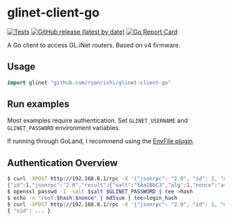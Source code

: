 glinet-client-go
===
[![Tests](https://github.com/ryanrishi/glinet-clinet-go/actions/workflows/go.yml/badge.svg)](https://github.com/ryanrishi/glinet-client-go/actions/workflows/go.yml)
[![GitHub release (latest by date)](https://img.shields.io/github/v/release/ryanrishi/glinet-client-go)](https://github.com/ryanrishi/glinet-client-go/releases/latest)
[![Go Report Card](https://goreportcard.com/badge/github.com/ryanrishi/glinet-client-go)](https://goreportcard.com/report/github.com/ryanrishi/glinet-client-go)


A Go client to access GL.iNet routers. Based on v4 firmware.


## Usage
```go
import glinet "github.com/ryanrishi/glinet-client-go"
```

## Run examples
Most examples require authentication. Set `GLINET_USERNAME` and `GLINET_PASSWORD` environment variables.

If running through GoLand, I recommend using the [EnvFile plugin](https://plugins.jetbrains.com/plugin/7861-envfile).


## Authentication Overview
```sh
$ curl -XPOST http://192.168.8.1/rpc -d '{"jsonrpc": "2.0", "id": 1, "method": "challenge", "params": {"username": "root"}}'
{"id":1,"jsonrpc":"2.0","result":{"salt":"1Aa2BbC3","alg":1,"nonce":"asdflkjasdflkj"}}
$ openssl passwd -1 -salt $salt $GLINET_PASSWORD | tee >hash
$ echo -n "root:$hash:$nonce" | md5sum | tee>login_hash
$ curl -XPOST http://192.168.8.1/rpc -d '{"jsonrpc": "2.0", "id": 1, "method": "login", "params": {"username": "root", "hash": "$login_hash"}}' | jq '.result'
{ "sid": ... }
```
